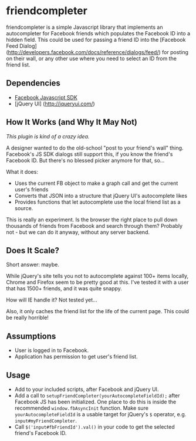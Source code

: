 friendcompleter
===
friendcompleter is a simple Javascript library that implements an
autocompleter for Facebook friends which populates the Facebook ID into
a hidden field. This could be used for passing a friend ID into the
[Facebook Feed Dialog] (http://developers.facebook.com/docs/reference/dialogs/feed/)
for posting on their wall, or any other use where you need to select an ID from the friend list.

Dependencies
---
* [Facebook Javascript SDK](http://developers.facebook.com/docs/reference/javascript/)
* [jQuery UI] (http://jqueryui.com/)

How It Works (and Why It May Not)
---
*This plugin is kind of a crazy idea.*

A designer wanted to do the old-school "post to your friend's wall"
thing. Facebook's JS SDK dialogs still support this, if you know the
friend's Facebook ID. But there's no blessed picker anymore for that,
so...

What it does:

* Uses the current FB object to make a graph call and get the current
  user's friends
* Converts that JSON into a structure that jQuery UI's autocomplete
  likes
* Provides functions that let autocomplete use the local friend list as
  a source.

This is really an experiment. Is the browser the right place to pull
down thousands of friends from Facebook and search through them?
Probably not - but we can do it anyway, without any server backend.

Does It Scale?
---
Short answer: maybe.

While jQuery's site tells you not to autocomplete against 100+ items
locally, Chrome and Firefox seem to be pretty good at this. I've tested
it with a user that has 1500+ friends, and it was quite snappy.

How will IE handle it? Not tested yet...

Also, it only caches the friend list for the life of the current page.
This could be really horrible!

Assumptions
---
* User is logged in to Facebook.
* Application has permission to get user's friend list.

Usage
---
* Add to your included scripts, after Facebook and jQuery UI.
* Add a call to `setupFriendCompleter(yourAutocompleteFieldId);` after Facebook JS has been initialized. One place to do this is inside the recommended `window.fbAsyncInit` function. Make sure `yourAutocompleteFieldId` is a usable target for jQuery's `$` operator, e.g. `input#myFriendCompleter`.
* Call `$('input#fbFriendId').val()` in your code to get the selected
  friend's Facebook ID.


